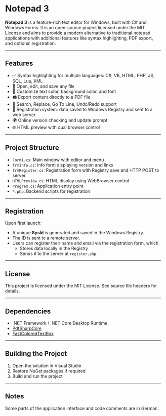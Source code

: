 
# Notepad 3

**Notepad 3** is a feature-rich text editor for Windows, built with C# and Windows Forms. It is an open-source project licensed under the MIT License and aims to provide a modern alternative to traditional notepad applications with additional features like syntax highlighting, PDF export, and optional registration.

---

## Features

- ✅ Syntax highlighting for multiple languages: C#, VB, HTML, PHP, JS, SQL, Lua, XML
- 💾 Open, edit, and save any file
- 🎨 Customize text color, background color, and font
- 🖨️ Export content directly to a PDF file
- 🔎 Search, Replace, Go To Line, Undo/Redo support
- 🔐 Registration system: data saved to Windows Registry and sent to a web server
- 🌍 Online version checking and update prompt
- 🌐 HTML preview with dual browser control

---

## Project Structure

- `Form1.cs`: Main window with editor and menu
- `frmInfo.cs`: Info form displaying version and links
- `frmRegister.cs`: Registration form with Registry save and HTTP POST to server
- `HTMLPreview.cs`: HTML display using WebBrowser control
- `Program.cs`: Application entry point
- `*.php`: Backend scripts for registration

---

## Registration

Upon first launch:
- A unique **SysId** is generated and saved in the Windows Registry.
- The ID is sent to a remote server.
- Users can register their name and email via the registration form, which:
  - Stores data locally in the Registry
  - Sends it to the server at `register.php`

---

## License

This project is licensed under the MIT License. See source file headers for details.

---

## Dependencies

- .NET Framework / .NET Core Desktop Runtime
- [PdfSharpCore](https://github.com/ststeiger/PdfSharpCore)
- [FastColoredTextBox](https://github.com/PavelTorgashov/FastColoredTextBox)

---

## Building the Project

1. Open the solution in Visual Studio
2. Restore NuGet packages if required
3. Build and run the project

---

## Notes

Some parts of the application interface and code comments are in German.
